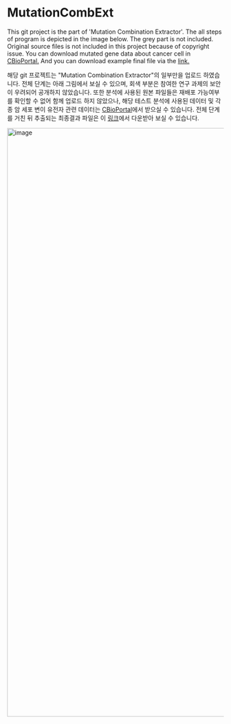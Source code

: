 # MutationCombExt

This git project is the part of 'Mutation Combination Extractor'. The all steps of program is depicted in the image below. The grey part is not included.
Original source files is not included in this project because of copyright issue. You can download mutated gene data about cancer cell in <a href ="https://www.cbioportal.org"> CBioPortal.</a>
And you can download example final file via the <a href = "https://github.com/frances-son/MutationCombExt/blob/master/results/final_file_example.xlsx">link.</a>

해당 git 프로젝트는 "Mutation Combination Extractor"의 일부만을 업로드 하였습니다. 전체 단계는 아래 그림에서 보실 수 있으며, 회색 부분은 참여한 연구 과제의 보안이 우려되어 공개하지 않았습니다.
또한 분석에 사용된 원본 파일들은 재배포 가능여부를 확인할 수 없어 함께 업로드 하지 않았으나, 해당 테스트 분석에 사용된 데이터 및 각종 암 세포 변이 유전자 관련 데이터는 <a href ="https://www.cbioportal.org">CBioPortal</a>에서 받으실 수 있습니다.
전체 단계를 거친 뒤 추출되는 최종결과 파일은 이 <a href = "https://github.com/frances-son/MutationCombExt/blob/master/results/final_file_example.xlsx">링크</a>에서 다운받아 보실 수 있습니다.

<img width="1371" alt="image" src="https://user-images.githubusercontent.com/20037761/132238701-c90bb1b0-fb81-4940-a4d6-9c5e408df442.png">
